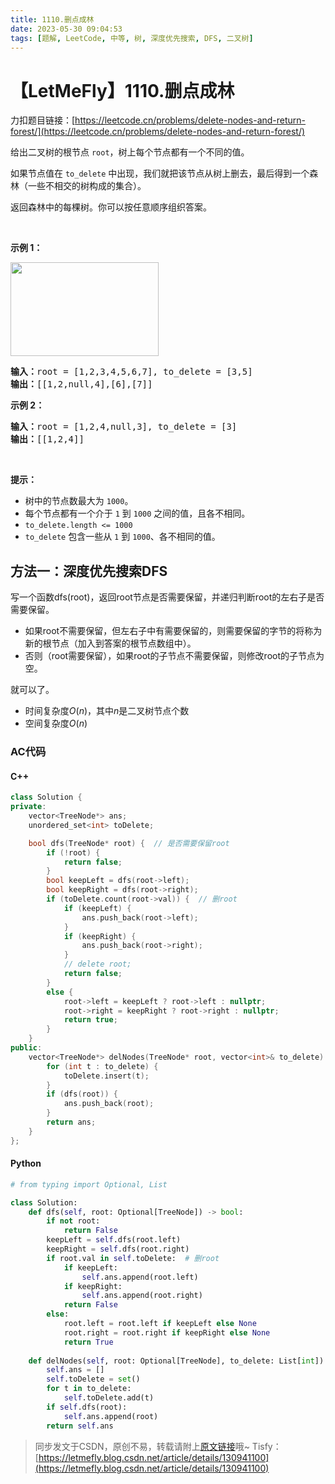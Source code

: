 ```yaml
---
title: 1110.删点成林
date: 2023-05-30 09:04:53
tags: [题解, LeetCode, 中等, 树, 深度优先搜索, DFS, 二叉树]
---
```


# 【LetMeFly】1110.删点成林

力扣题目链接：[https://leetcode.cn/problems/delete-nodes-and-return-forest/](https://leetcode.cn/problems/delete-nodes-and-return-forest/)

<p>给出二叉树的根节点&nbsp;<code>root</code>，树上每个节点都有一个不同的值。</p>

<p>如果节点值在&nbsp;<code>to_delete</code>&nbsp;中出现，我们就把该节点从树上删去，最后得到一个森林（一些不相交的树构成的集合）。</p>

<p>返回森林中的每棵树。你可以按任意顺序组织答案。</p>

<p>&nbsp;</p>

<p><strong>示例 1：</strong></p>

<p><strong><img alt="" src="https://assets.leetcode-cn.com/aliyun-lc-upload/uploads/2019/07/05/screen-shot-2019-07-01-at-53836-pm.png" style="height: 150px; width: 237px;" /></strong></p>

<pre>
<strong>输入：</strong>root = [1,2,3,4,5,6,7], to_delete = [3,5]
<strong>输出：</strong>[[1,2,null,4],[6],[7]]
</pre>

<p><strong>示例 2：</strong></p>

<pre>
<strong>输入：</strong>root = [1,2,4,null,3], to_delete = [3]
<strong>输出：</strong>[[1,2,4]]
</pre>

<p>&nbsp;</p>

<p><strong>提示：</strong></p>

<ul>
	<li>树中的节点数最大为&nbsp;<code>1000</code>。</li>
	<li>每个节点都有一个介于&nbsp;<code>1</code> 到&nbsp;<code>1000</code>&nbsp;之间的值，且各不相同。</li>
	<li><code>to_delete.length &lt;= 1000</code></li>
	<li><code>to_delete</code> 包含一些从&nbsp;<code>1</code> 到&nbsp;<code>1000</code>、各不相同的值。</li>
</ul>


    
## 方法一：深度优先搜索DFS

写一个函数dfs(root)，返回root节点是否需要保留，并递归判断root的左右子是否需要保留。

+ 如果root不需要保留，但左右子中有需要保留的，则需要保留的字节的将称为新的根节点（加入到答案的根节点数组中）。
+ 否则（root需要保留），如果root的子节点不需要保留，则修改root的子节点为空。

就可以了。

+ 时间复杂度$O(n)$，其中$n$是二叉树节点个数
+ 空间复杂度$O(n)$

### AC代码

#### C++

```cpp
class Solution {
private:
    vector<TreeNode*> ans;
    unordered_set<int> toDelete;

    bool dfs(TreeNode* root) {  // 是否需要保留root
        if (!root) {
            return false;
        }
        bool keepLeft = dfs(root->left);
        bool keepRight = dfs(root->right);
        if (toDelete.count(root->val)) {  // 删root
            if (keepLeft) {
                ans.push_back(root->left);
            }
            if (keepRight) {
                ans.push_back(root->right);
            }
            // delete root;
            return false;
        }
        else {
            root->left = keepLeft ? root->left : nullptr;
            root->right = keepRight ? root->right : nullptr;
            return true;
        }
    }
public:
    vector<TreeNode*> delNodes(TreeNode* root, vector<int>& to_delete) {
        for (int t : to_delete) {
            toDelete.insert(t);
        }
        if (dfs(root)) {
            ans.push_back(root);
        }
        return ans;
    }
};
```

#### Python

```python
# from typing import Optional, List

class Solution:
    def dfs(self, root: Optional[TreeNode]) -> bool:
        if not root:
            return False
        keepLeft = self.dfs(root.left)
        keepRight = self.dfs(root.right)
        if root.val in self.toDelete:  # 删root
            if keepLeft:
                self.ans.append(root.left)
            if keepRight:
                self.ans.append(root.right)
            return False
        else:
            root.left = root.left if keepLeft else None
            root.right = root.right if keepRight else None
            return True
    
    def delNodes(self, root: Optional[TreeNode], to_delete: List[int]) -> List[TreeNode]:
        self.ans = []
        self.toDelete = set()
        for t in to_delete:
            self.toDelete.add(t)
        if self.dfs(root):
            self.ans.append(root)
        return self.ans
```

> 同步发文于CSDN，原创不易，转载请附上[原文链接](https://blog.tisfy.eu.org/2023/05/30/LeetCode%201110.%E5%88%A0%E7%82%B9%E6%88%90%E6%9E%97/)哦~
> Tisfy：[https://letmefly.blog.csdn.net/article/details/130941100](https://letmefly.blog.csdn.net/article/details/130941100)
